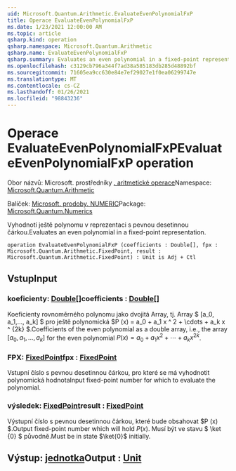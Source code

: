 ```yaml
---
uid: Microsoft.Quantum.Arithmetic.EvaluateEvenPolynomialFxP
title: Operace EvaluateEvenPolynomialFxP
ms.date: 1/23/2021 12:00:00 AM
ms.topic: article
qsharp.kind: operation
qsharp.namespace: Microsoft.Quantum.Arithmetic
qsharp.name: EvaluateEvenPolynomialFxP
qsharp.summary: Evaluates an even polynomial in a fixed-point representation.
ms.openlocfilehash: c3129cb796a344f7ad38a585183db285d48892bf
ms.sourcegitcommit: 71605ea9cc630e84e7ef29027e1f0ea06299747e
ms.translationtype: MT
ms.contentlocale: cs-CZ
ms.lasthandoff: 01/26/2021
ms.locfileid: "98843236"
---
```

# <a name="evaluateevenpolynomialfxp-operation"></a><span data-ttu-id="adf56-102">Operace EvaluateEvenPolynomialFxP</span><span class="sxs-lookup"><span data-stu-id="adf56-102">EvaluateEvenPolynomialFxP operation</span></span>

<span data-ttu-id="adf56-103">Obor názvů: Microsoft. prostředníky [. aritmetické operace](xref:Microsoft.Quantum.Arithmetic)</span><span class="sxs-lookup"><span data-stu-id="adf56-103">Namespace: [Microsoft.Quantum.Arithmetic](xref:Microsoft.Quantum.Arithmetic)</span></span>

<span data-ttu-id="adf56-104">Balíček: [Microsoft. prodoby. NUMERIC](https://nuget.org/packages/Microsoft.Quantum.Numerics)</span><span class="sxs-lookup"><span data-stu-id="adf56-104">Package: [Microsoft.Quantum.Numerics](https://nuget.org/packages/Microsoft.Quantum.Numerics)</span></span>


<span data-ttu-id="adf56-105">Vyhodnotí ještě polynomu v reprezentaci s pevnou desetinnou čárkou.</span><span class="sxs-lookup"><span data-stu-id="adf56-105">Evaluates an even polynomial in a fixed-point representation.</span></span>

```qsharp
operation EvaluateEvenPolynomialFxP (coefficients : Double[], fpx : Microsoft.Quantum.Arithmetic.FixedPoint, result : Microsoft.Quantum.Arithmetic.FixedPoint) : Unit is Adj + Ctl
```


## <a name="input"></a><span data-ttu-id="adf56-106">Vstup</span><span class="sxs-lookup"><span data-stu-id="adf56-106">Input</span></span>

### <a name="coefficients--double"></a><span data-ttu-id="adf56-107">koeficienty: [Double](xref:microsoft.quantum.lang-ref.double)[]</span><span class="sxs-lookup"><span data-stu-id="adf56-107">coefficients : [Double](xref:microsoft.quantum.lang-ref.double)[]</span></span>

<span data-ttu-id="adf56-108">Koeficienty rovnoměrného polynomu jako dvojitá Array, tj. Array $ [a_0, a_1,..., a_k] $ pro ještě polynomická $P (x) = a_0 + a_1 x ^ 2 + \cdots + a_k x ^ {2k} $.</span><span class="sxs-lookup"><span data-stu-id="adf56-108">Coefficients of the even polynomial as a double array, i.e., the array $[a_0, a_1, ..., a_k]$ for the even polynomial $P(x) = a_0 + a_1 x^2 + \cdots + a_k x^{2k}$.</span></span>


### <a name="fpx--fixedpoint"></a><span data-ttu-id="adf56-109">FPX: [FixedPoint](xref:Microsoft.Quantum.Arithmetic.FixedPoint)</span><span class="sxs-lookup"><span data-stu-id="adf56-109">fpx : [FixedPoint](xref:Microsoft.Quantum.Arithmetic.FixedPoint)</span></span>

<span data-ttu-id="adf56-110">Vstupní číslo s pevnou desetinnou čárkou, pro které se má vyhodnotit polynomická hodnota</span><span class="sxs-lookup"><span data-stu-id="adf56-110">Input fixed-point number for which to evaluate the polynomial.</span></span>


### <a name="result--fixedpoint"></a><span data-ttu-id="adf56-111">výsledek: [FixedPoint](xref:Microsoft.Quantum.Arithmetic.FixedPoint)</span><span class="sxs-lookup"><span data-stu-id="adf56-111">result : [FixedPoint](xref:Microsoft.Quantum.Arithmetic.FixedPoint)</span></span>

<span data-ttu-id="adf56-112">Výstupní číslo s pevnou desetinnou čárkou, které bude obsahovat $P (x) $.</span><span class="sxs-lookup"><span data-stu-id="adf56-112">Output fixed-point number which will hold $P(x)$.</span></span> <span data-ttu-id="adf56-113">Musí být ve stavu $ \ket {0} $ původně.</span><span class="sxs-lookup"><span data-stu-id="adf56-113">Must be in state $\ket{0}$ initially.</span></span>



## <a name="output--unit"></a><span data-ttu-id="adf56-114">Výstup: [jednotka](xref:microsoft.quantum.lang-ref.unit)</span><span class="sxs-lookup"><span data-stu-id="adf56-114">Output : [Unit](xref:microsoft.quantum.lang-ref.unit)</span></span>

